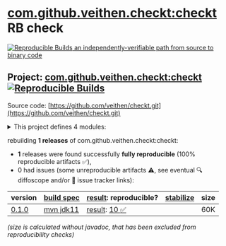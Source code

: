 [com.github.veithen.checkt:checkt](https://central.sonatype.com/artifact/com.github.veithen.checkt/checkt/versions) RB check
=======

[![Reproducible Builds](https://reproducible-builds.org/images/logos/rb.svg) an independently-verifiable path from source to binary code](https://reproducible-builds.org/)

## Project: [com.github.veithen.checkt:checkt](https://central.sonatype.com/artifact/com.github.veithen.checkt/checkt/versions) [![Reproducible Builds](https://img.shields.io/endpoint?url=https://raw.githubusercontent.com/jvm-repo-rebuild/reproducible-central/master/content/com/github/veithen/checkt/badge.json)](https://github.com/jvm-repo-rebuild/reproducible-central/blob/master/content/com/github/veithen/checkt/README.md)

Source code: [https://github.com/veithen/checkt.git](https://github.com/veithen/checkt.git)

<details><summary>This project defines 4 modules:</summary>

* [com.github.veithen.checkt:checkt](https://central.sonatype.com/artifact/com.github.veithen.checkt/checkt/overview)
* [com.github.veithen.checkt:checkt-annotation-processor](https://central.sonatype.com/artifact/com.github.veithen.checkt/checkt-annotation-processor/overview)
* [com.github.veithen.checkt:checkt-annotations](https://central.sonatype.com/artifact/com.github.veithen.checkt/checkt-annotations/overview)
* [com.github.veithen.checkt:test](https://central.sonatype.com/artifact/com.github.veithen.checkt/test/overview)
</details>

rebuilding **1 releases** of com.github.veithen.checkt:checkt:
- **1** releases were found successfully **fully reproducible** (100% reproducible artifacts :white_check_mark:),
- 0 had issues (some unreproducible artifacts :warning:, see eventual :mag: diffoscope and/or :memo: issue tracker links):

| version | [build spec](/BUILDSPEC.md) | [result](https://reproducible-builds.org/docs/jvm/): reproducible? | [stabilize](https://github.com/google/oss-rebuild/blob/main/cmd/stabilize/README.md) | size |
| -- | --------- | ------ | ------ | -- |
| [0.1.0](https://central.sonatype.com/artifact/com.github.veithen.checkt/checkt/0.1.0/pom) | [mvn jdk11](checkt-0.1.0.buildspec) | [result](checkt-0.1.0.buildinfo): [10 :white_check_mark: ](checkt-0.1.0.buildcompare) | | 60K |

<i>(size is calculated without javadoc, that has been excluded from reproducibility checks)</i>
